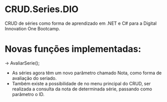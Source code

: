 # CRUD.Series.DIO

CRUD de séries como forma de aprendizado em .NET e C# para a Digital Innovation One Bootcamp.

# Novas funções implementadas:
-> AvaliarSerie();
  - As séries agora têm um novo parâmetro chamado Nota, como forma de avaliação do seriado.
  - Também existe a possibilidade de no menu principal do CRUD, ser realizada a consulta da nota de determinada série, passando como parâmetro o ID.
